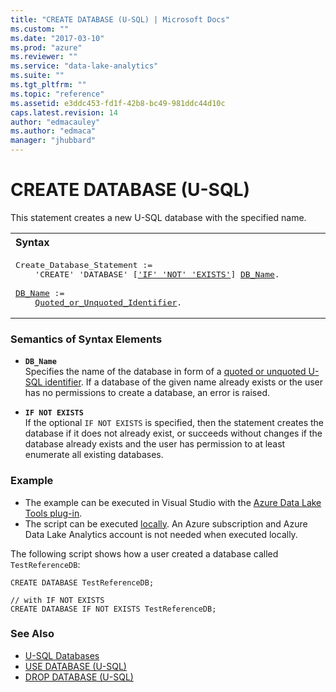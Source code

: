 ```yaml
---
title: "CREATE DATABASE (U-SQL) | Microsoft Docs"
ms.custom: ""
ms.date: "2017-03-10"
ms.prod: "azure"
ms.reviewer: ""
ms.service: "data-lake-analytics"
ms.suite: ""
ms.tgt_pltfrm: ""
ms.topic: "reference"
ms.assetid: e3ddc453-fd1f-42b8-bc49-981ddc44d10c
caps.latest.revision: 14
author: "edmacauley"
ms.author: "edmaca"
manager: "jhubbard"
---
```

# CREATE DATABASE (U-SQL)
This statement creates a new U-SQL database with the specified name.  
  
<table><th align="left">Syntax</th><tr><td><pre>
Create_Database_Statement :=                                                                             
    'CREATE' 'DATABASE' [<a href="#INE">'IF' 'NOT' 'EXISTS'</a>] <a href="#DB_Name">DB_Name</a>.<br />
<a href="#DB_Name">DB_Name</a> :=  
    <a href="u-sql-identifiers.md">Quoted_or_Unquoted_Identifier</a>.
</pre></td></tr></table>
  
### Semantics of Syntax Elements    
-   <a name="DB_Name"></a>**`DB_Name`**  
    Specifies the name of the database in form of a [quoted or unquoted U-SQL identifier](../USQL/u-sql-identifiers.md). If a database of the given name already exists or the user has no permissions to create a database, an error is raised.    
   
-   <a name="INE"></a>**`IF NOT EXISTS`**  
    If the optional `IF NOT EXISTS` is specified, then the statement creates the database if it does not already exist, or succeeds without changes if the database already exists and the user has permission to at least enumerate all existing databases.  
  
### Example   
- The example can be executed in Visual Studio with the [Azure Data Lake Tools plug-in](https://www.microsoft.com/download/details.aspx?id=49504).  
- The script can be executed [locally](https://docs.microsoft.com/azure/data-lake-analytics/data-lake-analytics-data-lake-tools-get-started#run-u-sql-locally).  An Azure subscription and Azure Data Lake Analytics account is not needed when executed locally.
 
The following script shows how a user created a database called `TestReferenceDB`:  
```
CREATE DATABASE TestReferenceDB; 

// with IF NOT EXISTS
CREATE DATABASE IF NOT EXISTS TestReferenceDB; 
```
### See Also    
* [U-SQL Databases](../USQL/u-sql-databases.md)  
* [USE DATABASE (U-SQL)](../USQL/use-database-u-sql.md)  
* [DROP DATABASE (U-SQL)](../USQL/drop-database-u-sql.md)
